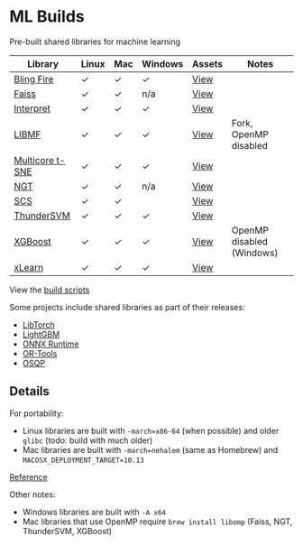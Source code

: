 # ML Builds

Pre-built shared libraries for machine learning

Library | Linux | Mac | Windows | Assets | Notes
--- | --- | --- | --- | --- | ---
[Bling Fire](https://github.com/Microsoft/BlingFire) | ✓ | ✓ | ✓ | [View](https://github.com/ankane/ml-builds/releases/tag/blingfire-0.1.3) |
[Faiss](https://github.com/facebookresearch/faiss) | ✓ | ✓ | n/a | [View](https://github.com/ankane/ml-builds/releases/tag/faiss-1.6.1) |
[Interpret](https://github.com/interpretml/interpret) | ✓ | ✓ | ✓ | [View](https://github.com/ankane/ml-builds/releases/tag/interpret-0.1.21) | |
[LIBMF](https://github.com/cjlin1/libmf) | ✓ | ✓ | ✓ | [View](https://github.com/ankane/ml-builds/releases/tag/libmf-master) | Fork, OpenMP disabled
[Multicore t-SNE](https://github.com/DmitryUlyanov/Multicore-TSNE) | ✓ | ✓ | ✓ | [View](https://github.com/ankane/ml-builds/releases/tag/multicore-tsne-master) |
[NGT](https://github.com/yahoojapan/NGT) | ✓ | ✓ | n/a | [View](https://github.com/ankane/ml-builds/releases/tag/ngt-1.11.5) |
[SCS](https://github.com/cvxgrp/scs) | ✓ | ✓ | | [View](https://github.com/ankane/ml-builds/releases/tag/scs-2.0.2) |
[ThunderSVM](https://github.com/Xtra-Computing/thundersvm) | ✓ | ✓ | ✓ | [View](https://github.com/ankane/ml-builds/releases/tag/thundersvm-0.3.4) |
[XGBoost](https://github.com/dmlc/xgboost) | ✓ | ✓ | ✓ | [View](https://github.com/ankane/ml-builds/releases/tag/xgboost-1.1.0) | OpenMP disabled (Windows)
[xLearn](https://github.com/aksnzhy/xlearn) | ✓ | ✓ | ✓ | [View](https://github.com/ankane/ml-builds/releases/tag/xlearn-0.4.4) |

View the [build scripts](.github/workflows)

Some projects include shared libraries as part of their releases:

- [LibTorch](https://pytorch.org/)
- [LightGBM](https://github.com/microsoft/LightGBM/releases)
- [ONNX Runtime](https://github.com/microsoft/onnxruntime/releases)
- [OR-Tools](https://developers.google.com/optimization/install/cpp)
- [OSQP](https://bintray.com/bstellato/generic/OSQP#files)

## Details

For portability:

- Linux libraries are built with `-march=x86-64` (when possible) and older `glibc` (todo: build with much older)
- Mac libraries are built with `-march=nehalem` (same as Homebrew) and `MACOSX_DEPLOYMENT_TARGET=10.13`

[Reference](https://gcc.gnu.org/onlinedocs/gcc/x86-Options.html)

Other notes:

- Windows libraries are built with `-A x64`
- Mac libraries that use OpenMP require `brew install libomp` (Faiss, NGT, ThunderSVM, XGBoost)
